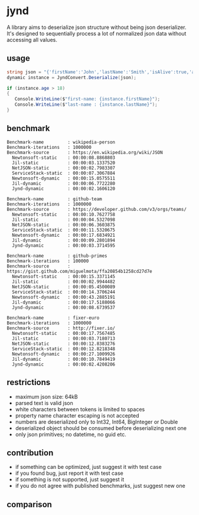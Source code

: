 # jynd

A library aims to deserialize json structure without being json deserializer.
It's designed to sequentially process a lot of normalized json data without accessing all values.

## usage

```` csharp
string json = "{'firstName':'John','lastName':'Smith','isAlive':true,'age':25}".Replace('\'', '\"');
dynamic instance = JyndConvert.Deserialize(json);

if (instance.age > 18)
{
   Console.WriteLine($"first-name: {instance.firstName}");
   Console.WriteLine($"last-name : {instance.lastName}");
}
````

## benchmark

```` text
Benchmark-name         : wikipedia-person
Benchmark-iterations   : 1000000
Benchmark-source       : https://en.wikipedia.org/wiki/JSON
  Newtonsoft-static    : 00:00:08.8868803
  Jil-static           : 00:00:03.1337520
  NetJSON-static       : 00:00:02.7983307
  ServiceStack-static  : 00:00:07.3067884
  Newtonsoft-dynamic   : 00:00:15.0575511
  Jil-dynamic          : 00:00:06.7722280
  Jynd-dynamic         : 00:00:02.1606120

Benchmark-name         : github-team
Benchmark-iterations   : 1000000
Benchmark-source       : https://developer.github.com/v3/orgs/teams/
  Newtonsoft-static    : 00:00:10.7627758
  Jil-static           : 00:00:04.5327098
  NetJSON-static       : 00:00:06.3603875
  ServiceStack-static  : 00:00:11.5320675
  Newtonsoft-dynamic   : 00:00:17.6834921
  Jil-dynamic          : 00:00:09.2801894
  Jynd-dynamic         : 00:00:03.3714595

Benchmark-name         : github-primes
Benchmark-iterations   : 100000
Benchmark-source       : https://gist.github.com/miguelmota/ffa20854b1258cd27d7e
  Newtonsoft-static    : 00:00:15.3371145
  Jil-static           : 00:00:02.9944482
  NetJSON-static       : 00:00:05.4500089
  ServiceStack-static  : 00:00:14.3706244
  Newtonsoft-dynamic   : 00:00:43.2885191
  Jil-dynamic          : 00:00:17.5188066
  Jynd-dynamic         : 00:00:08.6739537

Benchmark-name         : fixer-euro
Benchmark-iterations   : 1000000
Benchmark-source       : http://fixer.io/
  Newtonsoft-static    : 00:00:17.7567485
  Jil-static           : 00:00:03.7180713
  NetJSON-static       : 00:00:12.8383276
  ServiceStack-static  : 00:00:12.8218348
  Newtonsoft-dynamic   : 00:00:27.1009926
  Jil-dynamic          : 00:00:10.7849419
  Jynd-dynamic         : 00:00:02.4208206
````

## restrictions

* maximum json size: 64kB
* parsed text is valid json
* white characters between tokens is limited to spaces
* property name character escaping is not accepted
* numbers are deserialized only to Int32, Int64, BigInteger or Double
* deserialized object should be consumed before deserializing next one
* only json primitives; no datetime, no guid etc.

## contribution

* if something can be optimized, just suggest it with test case
* if you found bug, just report it with test case
* if something is not supported, just suggest it
* if you do not agree with published benchmarks, just suggest new one

## comparison

